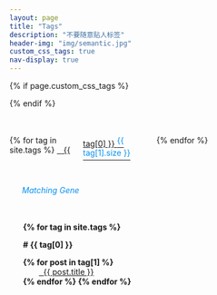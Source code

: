```yaml
---
layout: page
title: "Tags"
description: "不要随意贴人标签"  
header-img: "img/semantic.jpg" 
custom_css_tags: true 
nav-display: true
---
```



{% if page.custom_css_tags %}
<style type="text/css">
#tag_cloud {margin:0.5in 0em;font-weight: normal;}
@media all and (max-width: 500px){
	#tag_cloud {
	-moz-column-count:2; /* Firefox */
	-webkit-column-count:2; /* Safari and Chrome */
	column-count:2;}
}
@media all and (min-width:500px) and (max-width: 768px){
	#tag_cloud {
	-moz-column-count:3; /* Firefox */
	-webkit-column-count:3; /* Safari and Chrome */
	column-count:3;}
}
@media all and (min-width:768px) and (max-width: 1000px){
	#tag_cloud {
	-moz-column-count:4; /* Firefox */
	-webkit-column-count:4; /* Safari and Chrome */
	column-count:4;}
}
@media all and (min-width:1000px){
	#tag_cloud {
	-moz-column-count:5; /* Firefox */
	-webkit-column-count:5; /* Safari and Chrome */
	column-count:5;}
}
#MatchingGene {font-style:italic;color:#0590f0;margin:0em 1em 0.5in}
#MyTags {color:lightgray} 
#tag-sup {font-size:14px;color:#0590f0}
</style>
{% endif %}

<div id='tag_cloud'>
{% for tag in site.tags  %}
<a href="#{{ tag[0] }}" title="{{ tag[0] }}" rel="{{ tag[1].size }}"><i id="MyTags" class="fa fa-tags">&nbsp;&nbsp;</i> {{ tag[0] }} <sup id="tag-sup"> {{ tag[1].size }} </sup> </a><br/>
{% endfor %}
</div>

<div id="MatchingGene"><i class="fa fa-spinner fa-pulse"></i> &nbsp; Matching Gene</div>

<ul class="listing" style="list-style-type: none;font-weight: bold;">
{% for tag in site.tags %}
  <li class="listing-seperator" id="{{ tag[0] }}" style="margin:1em auto">#&nbsp;{{ tag[0] }}</li>
{% for post in tag[1] %}
  <li class="listing-item" style="text-indent:1em;font-weight:normal;">
  <a href="{{ post.url }}" title="{{ post.title }}" style="margin-left:1em;"><i class="fa fa-link">&nbsp;&nbsp;</i>{{ post.title }}</a>
  </li>
{% endfor %}
{% endfor %}
</ul>

<!--
<script src="/media/js/jquery.tagcloud.js" type="text/javascript" charset="utf-8"></script> 
<script language="javascript">
$.fn.tagcloud.defaults = {
    size: {start: 1, end: 1, unit: 'em'},
      color: {start: '#f8e0e6', end: '#ff3333'}
};

$(function () {
    $('#tag_cloud a').tagcloud();
});
</script>
-->